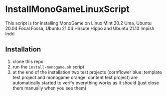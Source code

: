 # InstallMonoGameLinuxScript
This script is for installing MonoGame on Linux Mint 20.2 Uma, Ubuntu 20.04 Focal Fossa, Ubuntu 21.04 Hirsute Hippo and Ubuntu 21.10 Impish Indri
## Installation
1. clone this repo
1. run the `install-monogame.sh` script
1. at the end of the installation two test projects (cornflower blue: template test project and monogame orange: content test project) are automatically started to verify everything works as it should (just close them manually when you see them)
